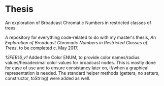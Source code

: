 # Thesis
An exploration of Broadcast Chromatic Numbers in restricted classes of trees.

A repository for everything code-related to do with my master's thesis, _An Exploration of Broadcast Chromatic Numbers in Restricted Classes of Trees_, to be completed c. May 2017. 

*13FEB16_v1*
      Added the Color ENUM, to provide color names/radius values/hexadecimal color values for broadcast nodes. This is mostly done for
      ease of use and to ensure consistancy later on, if/when a graphical representation is needed. The standard helper methods (getters,
      no setters, constructor, toString) were added as well. 
